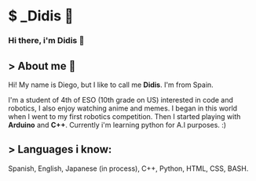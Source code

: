 # $ _Didis 🦆

### Hi there, i'm Didis 👋

## > About me 📜
Hi! My name is Diego, but I like to call me **Didis**. I'm from Spain.

I'm a student of 4th of ESO (10th grade on US) interested in code and robotics, I also enjoy watching anime and memes. I began in this world when I went to my first robotics competition. Then I started playing with **Arduino** and **C++**.
Currently i'm learning python for A.I purposes. :)

## > Languages i know:
Spanish, English, Japanese (in process), C++, Python, HTML, CSS, BASH.
